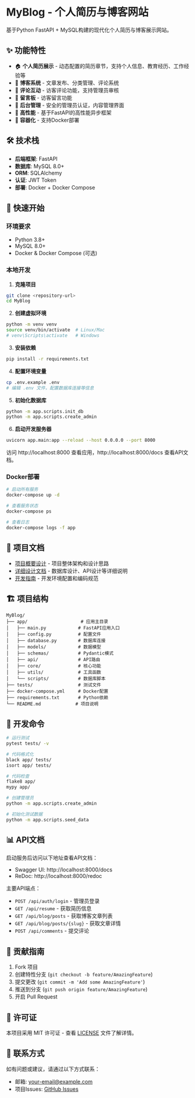 # MyBlog - 个人简历与博客网站

基于Python FastAPI + MySQL构建的现代化个人简历与博客展示网站。

## ✨ 功能特性

- 🏠 **个人简历展示** - 动态配置的简历章节，支持个人信息、教育经历、工作经验等
- 📝 **博客系统** - 文章发布、分类管理、评论系统
- 💬 **评论互动** - 访客评论功能，支持管理员审核
- 📧 **留言板** - 访客留言功能
- 🔐 **后台管理** - 安全的管理员认证，内容管理界面
- 🚀 **高性能** - 基于FastAPI的高性能异步框架
- 🐳 **容器化** - 支持Docker部署

## 🛠️ 技术栈

- **后端框架**: FastAPI
- **数据库**: MySQL 8.0+
- **ORM**: SQLAlchemy
- **认证**: JWT Token
- **部署**: Docker + Docker Compose

## 🚀 快速开始

### 环境要求

- Python 3.8+
- MySQL 8.0+
- Docker & Docker Compose (可选)

### 本地开发

1. **克隆项目**
```bash
git clone <repository-url>
cd MyBlog
```

2. **创建虚拟环境**
```bash
python -m venv venv
source venv/bin/activate  # Linux/Mac
# venv\Scripts\activate   # Windows
```

3. **安装依赖**
```bash
pip install -r requirements.txt
```

4. **配置环境变量**
```bash
cp .env.example .env
# 编辑 .env 文件，配置数据库连接等信息
```

5. **初始化数据库**
```bash
python -m app.scripts.init_db
python -m app.scripts.create_admin
```

6. **启动开发服务器**
```bash
uvicorn app.main:app --reload --host 0.0.0.0 --port 8000
```

访问 http://localhost:8000 查看应用，http://localhost:8000/docs 查看API文档。

### Docker部署

```bash
# 启动所有服务
docker-compose up -d

# 查看服务状态
docker-compose ps

# 查看日志
docker-compose logs -f app
```

## 📖 项目文档

- [项目概要设计](./项目概要设计.md) - 项目整体架构和设计思路
- [详细设计文档](./详细设计文档.md) - 数据库设计、API设计等详细说明
- [开发指南](./CODEBUDDY.md) - 开发环境配置和编码规范

## 🏗️ 项目结构

```
MyBlog/
├── app/                    # 应用主目录
│   ├── main.py            # FastAPI应用入口
│   ├── config.py          # 配置文件
│   ├── database.py        # 数据库连接
│   ├── models/            # 数据模型
│   ├── schemas/           # Pydantic模式
│   ├── api/               # API路由
│   ├── core/              # 核心功能
│   ├── utils/             # 工具函数
│   └── scripts/           # 数据库脚本
├── tests/                 # 测试文件
├── docker-compose.yml     # Docker配置
├── requirements.txt       # Python依赖
└── README.md             # 项目说明
```

## 🔧 开发命令

```bash
# 运行测试
pytest tests/ -v

# 代码格式化
black app/ tests/
isort app/ tests/

# 代码检查
flake8 app/
mypy app/

# 创建管理员
python -m app.scripts.create_admin

# 初始化测试数据
python -m app.scripts.seed_data
```

## 📊 API文档

启动服务后访问以下地址查看API文档：

- Swagger UI: http://localhost:8000/docs
- ReDoc: http://localhost:8000/redoc

主要API端点：

- `POST /api/auth/login` - 管理员登录
- `GET /api/resume` - 获取简历信息
- `GET /api/blog/posts` - 获取博客文章列表
- `GET /api/blog/posts/{slug}` - 获取文章详情
- `POST /api/comments` - 提交评论

## 🤝 贡献指南

1. Fork 项目
2. 创建特性分支 (`git checkout -b feature/AmazingFeature`)
3. 提交更改 (`git commit -m 'Add some AmazingFeature'`)
4. 推送到分支 (`git push origin feature/AmazingFeature`)
5. 开启 Pull Request

## 📄 许可证

本项目采用 MIT 许可证 - 查看 [LICENSE](LICENSE) 文件了解详情。

## 📧 联系方式

如有问题或建议，请通过以下方式联系：

- 邮箱: your-email@example.com
- 项目Issues: [GitHub Issues](https://github.com/your-username/MyBlog/issues)